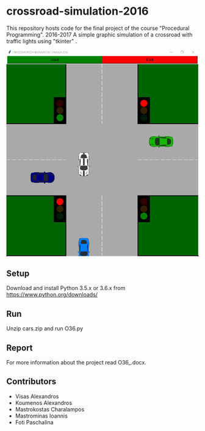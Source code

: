 # crossroad-simulation-2016
This repository hosts code for the final project of the course "Procedural Programming". 2016-2017
A simple graphic simulation of a crossroad with traffic lights using "tkinter" .

![This is an image](./example.png)

## Setup 
Download and install Python 3.5.x or 3.6.x from https://www.python.org/downloads/

## Run 
Unzip cars.zip and run O36.py

## Report
For more information about the project read O36_.docx.

## Contributors 
* Visas Alexandros
* Koumenos Alexandros
* Mastrokostas Charalampos
* Mastrominas Ioannis
* Foti Paschalina
